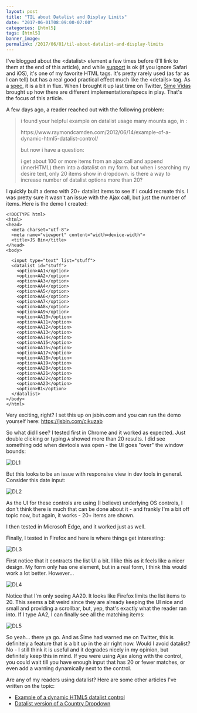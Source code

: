 ```yaml
---
layout: post
title: "TIL about Datalist and Display Limits"
date: "2017-06-01T08:09:00-07:00"
categories: [html5]
tags: [html5]
banner_image: 
permalink: /2017/06/01/til-about-datalist-and-display-limits
---
```


I've blogged about the &lt;datalist&gt; element a few times before (I'll link to them at the end of this article), and while [support](http://caniuse.com/#feat=datalist) is ok (if you ignore Safari and iOS), it's one of my favorite HTML tags. It's pretty rarely used (as far as I can tell) but has a real good practical effect much like the &lt;details&gt; tag. As a [spec](https://html.spec.whatwg.org/multipage/forms.html#the-datalist-element), it is a bit in flux. When I brought it up last time on Twitter, [Šime Vidas](https://simevidas.com/) brought up how there are different implementations/specs in play. That's the focus of this article.

A few days ago, a reader reached out with the following problem:

<blockquote>
<p>
i found your helpful example on datalist usage many mounts ago, in :
</p>
<p>
https://www.raymondcamden.com/2012/06/14/example-of-a-dynamic-html5-datalist-control/
</p>
<p>
but now i have a question:
</p>
<p>
i get about 100 or more items from an ajax call and append (innerHTML) them into a datalist on my form. but when i searching my desire text, only 20 items show in dropdown. is there a way to increase number of datalist options more than 20?
</p>
</blockquote>

I quickly built a demo with 20+ datalist items to see if I could recreate this. I was pretty sure it wasn't an issue with the Ajax call, but just the number of items. Here is the demo I created:

<pre><code class="language-markup">&lt;!DOCTYPE html&gt;
&lt;html&gt;
&lt;head&gt;
  &lt;meta charset=&quot;utf-8&quot;&gt;
  &lt;meta name=&quot;viewport&quot; content=&quot;width=device-width&quot;&gt;
  &lt;title&gt;JS Bin&lt;/title&gt;
&lt;/head&gt;
&lt;body&gt;

  &lt;input type=&quot;text&quot; list=&quot;stuff&quot;&gt;
  &lt;datalist id=&quot;stuff&quot;&gt;
    &lt;option&gt;AA1&lt;/option&gt;
    &lt;option&gt;AA2&lt;/option&gt;
    &lt;option&gt;AA3&lt;/option&gt;
    &lt;option&gt;AA4&lt;/option&gt;
    &lt;option&gt;AA5&lt;/option&gt;
    &lt;option&gt;AA6&lt;/option&gt;
    &lt;option&gt;AA7&lt;/option&gt;
    &lt;option&gt;AA8&lt;/option&gt;
    &lt;option&gt;AA9&lt;/option&gt;
    &lt;option&gt;AA10&lt;/option&gt;
    &lt;option&gt;AA11&lt;/option&gt;
    &lt;option&gt;AA12&lt;/option&gt;
    &lt;option&gt;AA13&lt;/option&gt;
    &lt;option&gt;AA14&lt;/option&gt;
    &lt;option&gt;AA15&lt;/option&gt;
    &lt;option&gt;AA16&lt;/option&gt;
    &lt;option&gt;AA17&lt;/option&gt;
    &lt;option&gt;AA18&lt;/option&gt;
    &lt;option&gt;AA19&lt;/option&gt;
    &lt;option&gt;AA20&lt;/option&gt;
    &lt;option&gt;AA21&lt;/option&gt;
    &lt;option&gt;AA22&lt;/option&gt;
    &lt;option&gt;AA23&lt;/option&gt;
    &lt;option&gt;B1&lt;/option&gt;
  &lt;/datalist&gt;
&lt;/body&gt;
&lt;/html&gt;
</code></pre>

Very exciting, right? I set this up on jsbin.com and you can run the demo yourself here: https://jsbin.com/cikuzab

So what did I see? I tested first in Chrome and it worked as expected. Just double clicking or typing `A` showed more than 20 results. I did see something odd when devtools was open - the UI goes "over" the window bounds:

<img src="https://static.raymondcamden.com/images/2017/6/dl1.png" title="DL1" class="imgborder">

But this looks to be an issue with responsive view in dev tools in general. Consider this date input:

<img src="https://static.raymondcamden.com/images/2017/6/dl2.jpg" title="DL2" class="imgborder">

As the UI for these controls are using (I believe) underlying OS controls, I don't think there is much that can be done about it - and frankly I'm a bit off topic now, but again, it works - 20+ items are shown.

I then tested in Microsoft Edge, and it worked just as well.

Finally, I tested in Firefox and here is where things get interesting:

<img src="https://static.raymondcamden.com/images/2017/6/dl3.jpg" title="DL3" class="imgborder">

First notice that it contracts the list UI a bit. I like this as it feels like a nicer design. My form only has one element, but in a real form, I think this would work a lot better. However...

<img src="https://static.raymondcamden.com/images/2017/6/dl4.png" title="DL4" class="imgborder">

Notice that I'm only seeing AA20. It looks like Firefox limits the list items to 20. This seems a bit weird since they are already keeping the UI nice and small and providing a scrollbar, but, yep, that's exactly what the reader ran into. If I type AA2, I can finally see all the matching items:

<img src="https://static.raymondcamden.com/images/2017/6/dl5.png" title="DL5" class="imgborder">

So yeah... there ya go. And as Šime had warned me on Twitter, this is definitely a feature that is a bit up in the air right now. Would I avoid datalist? No - I still think it is useful and it degrades nicely in my opinion, but definitely keep this in mind. If you were using Ajax along with the control, you could wait till you have enough input that has 20 or fewer matches, or even add a warning dynamically next to the control.

Are any of my readers using datalist? Here are some other articles I've written on the topic:

* [Example of a dynamic HTML5 datalist control](https://www.raymondcamden.com/2012/06/14/example-of-a-dynamic-html5-datalist-control/)
* [Datalist version of a Country Dropdown](https://www.raymondcamden.com/2012/06/14/example-of-a-dynamic-html5-datalist-control)